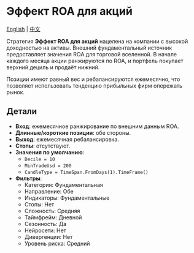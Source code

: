 # Эффект ROA для акций
[English](README.md) | [中文](README_zh.md)

Стратегия **Эффект ROA для акций** нацелена на компании с высокой доходностью на активы. Внешний фундаментальный источник предоставляет значения ROA для торговой вселенной. В начале каждого месяца акции ранжируются по ROA, и портфель покупает верхний дециль и продаёт нижний.

Позиции имеют равный вес и ребалансируются ежемесячно, что позволяет использовать тенденцию прибыльных фирм опережать рынок.

## Детали
- **Вход**: ежемесячное ранжирование по внешним данным ROA.
- **Длинные/короткие позиции**: обе стороны.
- **Выход**: ежемесячная ребалансировка.
- **Стопы**: отсутствуют.
- **Значения по умолчанию**:
  - `Decile = 10`
  - `MinTradeUsd = 200`
  - `CandleType = TimeSpan.FromDays(1).TimeFrame()`
- **Фильтры**:
  - Категория: Фундаментальная
  - Направление: Обе
  - Индикаторы: Фундаментальные
  - Стопы: Нет
  - Сложность: Средняя
  - Таймфрейм: Дневной
  - Сезонность: Да
  - Нейросети: Нет
  - Дивергенции: Нет
  - Уровень риска: Средний
